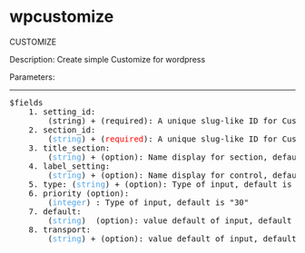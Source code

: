 # wpcustomize
CUSTOMIZE

Description:
Create simple Customize for wordpress

Parameters:
<hr>
<pre>
$fields
	1. setting_id: 
		(string) + (required): A unique slug-like ID for Customize setting
	2. section_id: 
		(<span style="color: #52A6E7">string</span>) + (<span style="color: red;">required</span>): A unique slug-like ID for Customize section
	3. title_section: 
		(<span style="color: #52A6E7">string</span>) + (option): Name display for section, default is "Mặc định"
	4. label_setting: 
		(<span style="color: #52A6E7">string</span>) + (option): Name display for control, default is "Mặc định"
	5. type: (<span style="color: #52A6E7">string</span>) + (option): Type of input, default is "text"
	6. priority (option): 
		(<span style="color: #52A6E7">integer</span>) : Type of input, default is "30"
	7. default: 
		(<span style="color: #52A6E7">string</span>)  (option): value default of input, default is empty
	8. transport: 
		(<span style="color: #52A6E7">string</span>) + (option): value default of input, default is "postMessage"

</pre>
